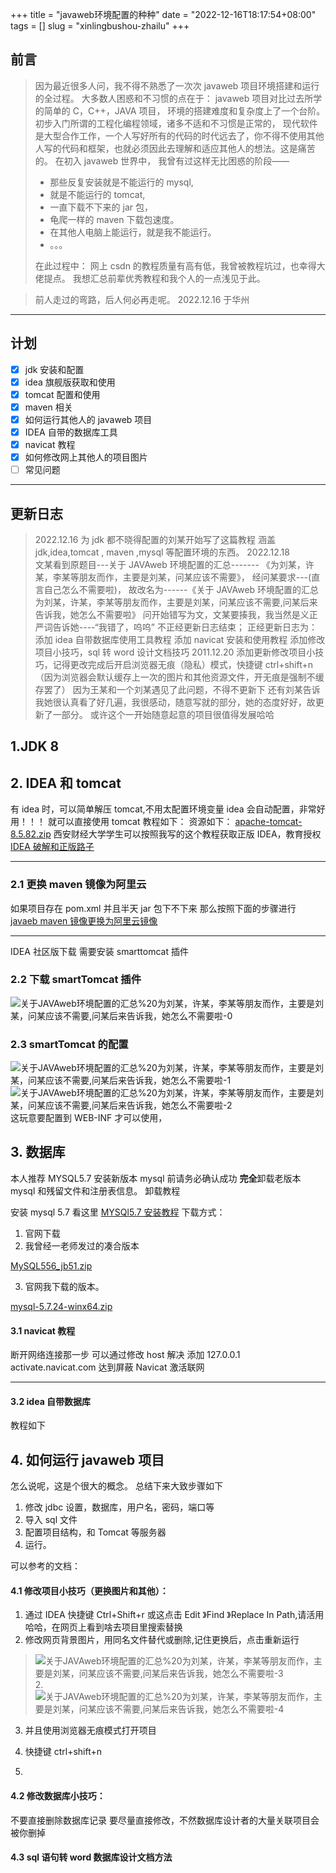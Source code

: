 +++
title = "javaweb环境配置的种种"
date = "2022-12-16T18:17:54+08:00"
tags = []
slug = "xinlingbushou-zhailu"
+++

##

## 前言

> 因为最近很多人问，我不得不熟悉了一次次 javaweb 项目环境搭建和运行的全过程。
> 大多数人困惑和不习惯的点在于：
> javaweb 项目对比过去所学的简单的 C，C++，JAVA 项目，
> 环境的搭建难度和复杂度上了一个台阶。
> 初步入门所谓的工程化编程领域，诸多不适和不习惯是正常的，
> 现代软件是大型合作工作，一个人写好所有的代码的时代远去了，你不得不使用其他人写的代码和框架，也就必须因此去理解和适应其他人的想法。这是痛苦的。
> 在初入 javaweb 世界中，
> 我曾有过这样无比困惑的阶段——
>
> - 那些反复安装就是不能运行的 mysql,
> - 就是不能运行的 tomcat,
> - 一直下载不下来的 jar 包，
> - 龟爬一样的 maven 下载包速度。
> - 在其他人电脑上能运行，就是我不能运行。
> - 。。。
>
> 在此过程中：
> 网上 csdn 的教程质量有高有低，我曾被教程坑过，也幸得大佬提点。
> 我想汇总前辈优秀教程和我个人的一点浅见于此。

> 前人走过的弯路，后人何必再走呢。
> 2022.12.16 于华州

---

## 计划

- [x] jdk 安装和配置
- [x] idea 旗舰版获取和使用
- [x] tomcat 配置和使用
- [x] maven 相关
- [x] 如何运行其他人的 javaweb 项目
- [x] IDEA 自带的数据库工具
- [x] navicat 教程
- [x] 如何修改网上其他人的项目图片
- [ ] 常见问题

---

## 更新日志

> 2022.12.16
> 为 jdk 都不晓得配置的刘某开始写了这篇教程
> 涵盖 jdk,idea,tomcat , maven ,mysql 等配置环境的东西。
> 2022.12.18  
> 文某看到原题目---关于 JAVAweb 环境配置的汇总------- 《为刘某，许某，李某等朋友而作，主要是刘某，问某应该不需要》，
> 经问某要求---(直言自己怎么不需要啦)，
> 故改名为------《关于 JAVAweb 环境配置的汇总 为刘某，许某，李某等朋友而作，主要是刘某，问某应该不需要,问某后来告诉我，她怎么不需要啦》
> 问开始错写为文，文某要揍我，我当然是义正严词告诉她----“我错了，呜呜”
> 不正经更新日志结束；
> 正经更新日志为：
> 添加 idea 自带数据库使用工具教程
> 添加 navicat 安装和使用教程
> 添加修改项目小技巧，sql 转 word 设计文档技巧
> 2011.12.20
> 添加更新修改项目小技巧，记得更改完成后开启浏览器无痕（隐私）模式，快捷键 ctrl+shift+n（因为浏览器会默认缓存上一次的图片和其他资源文件，开无痕是强制不缓存罢了）
> 因为王某和一个刘某遇见了此问题，不得不更新下
> 还有刘某告诉我她很认真看了好几遍，我很感动，随意写就的部分，她的态度好好，故更新了一部分。
> 或许这个一开始随意起意的项目很值得发展哈哈

## 1.JDK 8

## 2. IDEA 和 tomcat

有 idea 时，可以简单解压 tomcat,不用太配置环境变量
idea 会自动配置，非常好用！！！
就可以直接使用 tomcat
教程如下：
资源如下：
[apache-tomcat-8.5.82.zip](https://everrwsr.github.io/tech/assets/apache-tomcat-8.5.82.zip)
西安财经大学学生可以按照我写的这个教程获取正版 IDEA，教育授权
[IDEA 破解和正版路子](https://www.yuque.com/u693751/woygo8/gtg8ry)

---

### 2.1 更换 maven 镜像为阿里云

如果项目存在 pom.xml
并且半天 jar 包下不下来
那么按照下面的步骤进行
[javaeb maven 镜像更换为阿里云镜像](https://www.yuque.com/u693751/woygo8/lhirszt4atrag2sv)

---

IDEA 社区版下载
需要安装 smarttomcat 插件

### 2.2 下载 smartTomcat 插件

![关于JAVAweb环境配置的汇总%20为刘某，许某，李某等朋友而作，主要是刘某，问某应该不需要,问某后来告诉我，她怎么不需要啦-0](https://everrwsr.github.io/tech/assets/关于JAVAweb环境配置的汇总%20为刘某，许某，李某等朋友而作，主要是刘某，问某应该不需要,问某后来告诉我，她怎么不需要啦-0.png)

### 2.3 smartTomcat 的配置

![关于JAVAweb环境配置的汇总%20为刘某，许某，李某等朋友而作，主要是刘某，问某应该不需要,问某后来告诉我，她怎么不需要啦-1](https://everrwsr.github.io/tech/assets/关于JAVAweb环境配置的汇总%20为刘某，许某，李某等朋友而作，主要是刘某，问某应该不需要,问某后来告诉我，她怎么不需要啦-1.png)
![关于JAVAweb环境配置的汇总%20为刘某，许某，李某等朋友而作，主要是刘某，问某应该不需要,问某后来告诉我，她怎么不需要啦-2](https://everrwsr.github.io/tech/assets/关于JAVAweb环境配置的汇总%20为刘某，许某，李某等朋友而作，主要是刘某，问某应该不需要,问某后来告诉我，她怎么不需要啦-2.png)
这玩意要配置到 WEB-INF 才可以使用，

## 3. 数据库

本人推荐 MYSQL5.7
安装新版本 mysql 前请务必确认成功
**完全**卸载老版本 mysql 和残留文件和注册表信息。
卸载教程

安装 mysql 5.7 看这里
[MYSQl5.7 安装教程](https://www.yuque.com/u693751/woygo8/eg2ly9t6xl29wi45)
下载方式：

1. 官网下载
2. 我曾经一老师发过的凑合版本

[MySQL556_jb51.zip](https://everrwsr.github.io/tech/assets/MySQL556_jb51.zip)

3. 官网我下载的版本。

[mysql-5.7.24-winx64.zip](https://everrwsr.github.io/tech/assets/mysql-5.7.24-winx64.zip)

#### 3.1 navicat 教程

断开网络连接那一步
可以通过修改 host 解决
添加 127.0.0.1 activate.navicat.com 达到屏蔽 Navicat 激活联网

---

#### 3.2 idea 自带数据库

教程如下

## 4. 如何运行 javaweb 项目

怎么说呢，这是个很大的概念。
总结下来大致步骤如下

1. 修改 jdbc 设置，数据库，用户名，密码，端口等
2. 导入 sql 文件
3. 配置项目结构，和 Tomcat 等服务器
4. 运行。

可以参考的文档：

#### 4.1 修改项目小技巧（更换图片和其他）：

1. 通过 IDEA 快捷键 Ctrl+Shift+r 或这点击 Edit 》Find 》Replace In Path,请活用哈哈，在网页上看到啥去项目里搜索替换
2. 修改网页背景图片，用同名文件替代或删除,记住更换后，点击重新运行

> ![关于JAVAweb环境配置的汇总%20为刘某，许某，李某等朋友而作，主要是刘某，问某应该不需要,问某后来告诉我，她怎么不需要啦-3](https://everrwsr.github.io/tech/assets/关于JAVAweb环境配置的汇总%20为刘某，许某，李某等朋友而作，主要是刘某，问某应该不需要,问某后来告诉我，她怎么不需要啦-3.png) 2.![关于JAVAweb环境配置的汇总%20为刘某，许某，李某等朋友而作，主要是刘某，问某应该不需要,问某后来告诉我，她怎么不需要啦-4](https://everrwsr.github.io/tech/assets/关于JAVAweb环境配置的汇总%20为刘某，许某，李某等朋友而作，主要是刘某，问某应该不需要,问某后来告诉我，她怎么不需要啦-4.png)

3. 并且使用浏览器无痕模式打开项目
4. 快捷键 ctrl+shift+n

5.

#### 4.2 修改数据库小技巧：

不要直接删除数据库记录
要尽量直接修改，不然数据库设计者的大量关联项目会被你删掉

#### 4.3 sql 语句转 word 数据库设计文档方法
